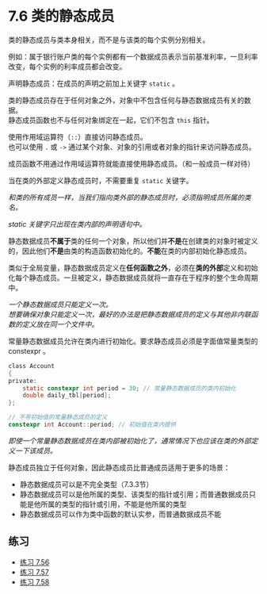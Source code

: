 # 7.6 类的静态成员

类的静态成员与类本身相关，而不是与该类的每个实例分别相关。

例如：属于银行账户类的每个实例都有一个数据成员表示当前基准利率，一旦利率改变，每个实例的利率成员都会改变。

声明静态成员：在成员的声明之前加上关键字 `static` 。

类的静态成员存在于任何对象之外，对象中不包含任何与静态数据成员有关的数据。  
静态成员函数也不与任何对象绑定在一起，它们不包含 `this` 指针。

使用作用域运算符（`::`）直接访问静态成员。  
也可以使用 `.` 或 `->` 通过某个对象、对象的引用或者对象的指针来访问静态成员。

成员函数不用通过作用域运算符就能直接使用静态成员。（和一般成员一样对待）

当在类的外部定义静态成员时，不需要重复 `static` 关键字。

*和类的所有成员一样，当我们指向类外部的静态成员时，必须指明成员所属的类名。*

*static 关键字只出现在类内部的声明语句中。*

静态数据成员**不属于**类的任何一个对象，所以他们并**不是**在创建类的对象时被定义的，因此他们**不是**由类的构造函数初始化的。**不能**在类的内部初始化静态成员。

类似于全局变量，静态数据成员定义在**任何函数之外**，必须在**类的外部**定义和初始化每个静态成员。一旦被定义，静态数据成员就将一直存在于程序的整个生命周期中。

*一个静态数据成员只能定义一次。*  
*想要确保对象只能定义一次，最好的办法是把静态数据成员的定义与其他非内联函数的定义放在同一个文件中。*

常量静态数据成员允许在类内进行初始化。要求静态成员必须是字面值常量类型的 constexpr 。

```c
class Account
{
private:
    static constexpr int period = 30; // 常量静态数据成员的类内初始化
    double daily_tbl[period];
};

// 不带初始值的常量静态成员的定义
constexpr int Account::period; // 初始值在类内提供
```

*即使一个常量静态数据成员在类内部被初始化了，通常情况下也应该在类的外部定义一下该成员。*

静态成员独立于任何对象，因此静态成员比普通成员适用于更多的场景：

* 静态数据成员可以是不完全类型（7.3.3节）
* 静态数据成员可以是他所属的类型、该类型的指针或引用；而普通数据成员只能是他所属的类型的指针或引用，不能是他所属的类型
* 静态数据成员可以作为类中函数的默认实参，而普通数据成员不能

## 练习

* [练习 7.56](../src/quiz_7.56.md)
* [练习 7.57](../src/quiz_7.57.hpp)
* [练习 7.58](../src/quiz_7.58.cpp)
